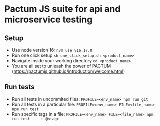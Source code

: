 # Pactum JS suite for api and microservice testing

## Setup
- Use node version 16: ```nvm use v16.17.0```
- Run one click setup ```sh one_click_setup.sh <product_name>```
- Navigate inside your working directory ```cd <product_name>```
- You are all set to unleash the power of PACTUM (https://pactumjs.github.io/introduction/welcome.html)

## Run tests
- Run all tests in uncommited files: ```PROFILE=<env_name> npm run git```
- Run all tests in a particular file: ```PROFILE=<env_name> FILE=<file_name> npm run test```
- Run specific tags in a file: ```PROFILE=<env_name> FILE=<file_name> npm run test -- -t @<tag>```
